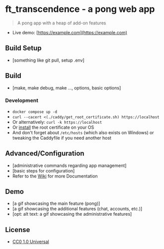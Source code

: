 # ft_transcendence - a pong web app

> A pong app with a heap of add-on features

- Live demo: [https://example.com](https://example.com)

## Build Setup

- [something like git pull, setup .env]

## Build

- [make, make debug, make ..., options, basic options]

### Development

- `docker compose up -d`
- `curl --cacert <(./caddy/get_root_certificate.sh) https://localhost`
- Or alternatively: `curl -k https://localhost`
- Or [install](https://tech.surveypoint.com/tips/browser-trust-caddy-ssl-certs/) the root certificate on your OS
- And don't forget about `/etc/hosts` (which also exists on Windows) or tweaking the Caddyfile if you need another host

## Advanced/Configuration

- [administrative commands regarding app management]
- [basic steps for configuration]
- Refer to the [Wiki](https://github.com/cubernetes/ft_transcendence/wiki) for more Documentation

## Demo

- [a gif showcasing the main feature (pong)]
- [a gif showcasing the additional features (chat, accounts, etc.)]
- [opt: alt text: a gif showcasing the administrative features]

## License

- [CC0 1.0 Universal](COPYING)
